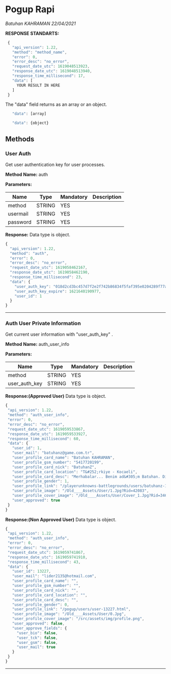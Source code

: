 # Pogup Rapi
*Batuhan KAHRAMAN*
*22/04/2021*

**RESPONSE STANDARTS:**
```javascript
 {
   "api_version": 1.22,
   "method": "method_name",
   "error": 0,
   "error_desc": "no_error",
   "request_date_utc": 1619048513923,
   "response_date_utc": 1619048513940,
   "response_time_millisecond": 17,
   "data": [
     YOUR RESULT IN HERE
   ]
 }
 ```
The "data" field returns as an array or an object. 
```javascript
   "data": [array]
 ```
```javascript
   "data": {object}
 ```

## Methods

### User Auth
Get user authentication key for user processes.

 **Method Name:**
 auth

 **Parameters:**

 Name | Type | Mandatory | Description
 ------------ | ------------ | ------------ | ------------
 method | STRING | YES |
 usermail | STRING | YES |
 password | STRING | YES | 

 **Response:**
 Data type is object.
 ```javascript
 {
   "api_version": 1.22,
   "method": "auth",
   "error": 0,
   "error_desc": "no_error",
   "request_date_utc": 1619058462167,
   "response_date_utc": 1619058462190,
   "response_time_millisecond": 23,
   "data": {
     "user_auth_key": "018d2cd3bc457d7f2e2f742b86834f5faf395e0204289f77ae416f6bbcc59218e23f494e8fb9bd368120574b17fd05e26d24dcd9139241b7",
     "user_auth_key_expire": 1621640190977,
     "user_id": 1
   }
 }
 ```

---








### Auth User Private Information
Get current user information with "user_auth_key" .

 **Method Name:**
 auth_user_info

 **Parameters:**

 Name | Type | Mandatory | Description
 ------------ | ------------ | ------------ | ------------
 method | STRING | YES |
 user_auth_key | STRING | YES | 

 **Response:(Approved User)**
 Data type is object.
 ```javascript
 {
  "api_version": 1.22,
  "method": "auth_user_info",
  "error": 0,
  "error_desc": "no_error",
  "request_date_utc": 1619059533867,
  "response_date_utc": 1619059533927,
  "response_time_millisecond": 60,
  "data": {
    "user_id": 1,
    "user_mail": "batuhanz@game.com.tr",
    "user_profile_card_name": "Batuhan KAHRAMAN",
    "user_profile_gsm_number": "5417720199",
    "user_profile_card_nick": "BatuhanZ",
    "user_profile_card_location": "T&#252;rkiye - Kocaeli",
    "user_profile_card_desc": "Merhabalar... Benim ad&#305;m Batuhan. DigitalAbi olarakta tan&#305;yorsunuz. Oyuncuyum fakat daha &#231;ok yaz&#305;l&#305;m ile ilgiliyim. Oyun oynayaca&#287;&#305;ma bu sitenin kodlama g&#246;revini &#252;stlendim. ",
    "user_profile_gender": 1,
    "user_profile_link": "/playerunknowns-battlegrounds/users/batuhanz-1.html",
    "user_profile_image": "/Old____Assets/User/1.Jpg?Rid=42083",
    "user_profile_cover_image": "/Old____Assets/User/Cover_1.Jpg?Rid=34626",
    "user_approved": true
  }
}
 ```



 **Response:(Non Approved User)**
 Data type is object.
 ```javascript
{
  "api_version": 1.22,
  "method": "auth_user_info",
  "error": 0,
  "error_desc": "no_error",
  "request_date_utc": 1619059741867,
  "response_date_utc": 1619059741910,
  "response_time_millisecond": 43,
  "data": {
    "user_id": 13227,
    "user_mail": "lider2135@hotmail.com",
    "user_profile_card_name": "",
    "user_profile_gsm_number": "",
    "user_profile_card_nick": "",
    "user_profile_card_location": "",
    "user_profile_card_desc": "",
    "user_profile_gender": 0,
    "user_profile_link": "/pogup/users/user-13227.html",
    "user_profile_image": "/Old____Assets/User/0.Jpg",
    "user_profile_cover_image": "/src/assets/img/profile.png",
    "user_approved": false,
    "user_approve_fields": {
      "user_bio": false,
      "user_tck": false,
      "user_gsm": false,
      "user_mail": true
    }
  }
}
 ```








---






